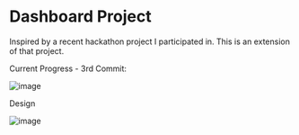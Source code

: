 # Dashboard Project

Inspired by a recent hackathon project I participated in. This is an extension of that project. 

Current Progress - 3rd Commit:

![image](https://user-images.githubusercontent.com/119549394/234842650-c5f8a703-b9cf-4da3-86b3-49c4e77dda5d.png)

Design

![image](https://user-images.githubusercontent.com/119549394/234543737-8dbb7374-4d51-4be2-aca4-b23076157fe6.png)

